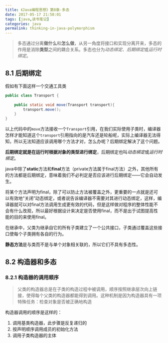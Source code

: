 ```yaml
---
title: 《Java编程思想》第8章-多态
date: 2017-05-17 21:58:01
tags: [java,读书笔记]
categories: java
permalink: thinking-in-java-polymorphism
---
```

> 多态通过分离**做什么**和**怎么做**，从另一角度将接口和实现分离开来，多态的作用是消除**类型**之间的耦合关系。多态也分为*动态绑定*、*后期绑定*或*运行时绑定*。

<!--more-->
## 8.1 后期绑定 ##

假如有下面这样一个交通工具类

```java
public class Transport {
    
    public static void move(Transport transport){
		transport.move();
	}
}
```

以上代码中的`move`方法接收一个`Transport`引用，在我们实际使用子类时，编译器怎样才能知道这个`transport`引用指向的是汽车还是轮船呢，实际上编译器无法得知，所以无法知道应该调用哪个方法才对，怎么办呢？后期绑定解决了这个问题。

**后期绑定就是在运行时根据对象的类型进行绑定**，后期绑定也叫*动态绑定*或*运行时绑定*。

java中除了**static**方法和**final**方法（private方法属于final方法）之外，其他所有的方法都是后期绑定，意味着我们不必判定是否应该进行后期绑定——它会自动发生。

将某个方法声明为final，除了可以防止方法被覆盖之外，更重要的一点就是还可以有效地“关闭”动态绑定，或者说告诉编译器不需要对其进行动态绑定，这样，编译器就可以对final方法调用生成更有效的代码，但是这样做对程序的整体性能不会有什么改观，所以最好根据设计来决定是否使用final，而不是出于试图提高性能的目的来使用final。

在继承中，父类为继承自它的所有子类建立了一个公共接口，子类通过覆盖这些接口使每个子类拥有各自的行为。

**静态方法**是与类而不是与单个对象相关联的，所以它们不具有多态性。

## 8.2 构造器和多态 ##

### 8.2.1 构造器的调用顺序 ###

> 父类的构造器总是在子类的构造过程中被调用，顺序按照继承层次向上链接，使得每个父类的构造器都能得到调用。这种机制是因为构造器具有一项特殊任务：检查对象是否被正确地构造

构造器调用的顺序是这样的：

1. 调用基类构造器，此步骤是反复递归的
2. 按声明顺序调用成员的初始化方法
3. 调用子类构造器的主体
